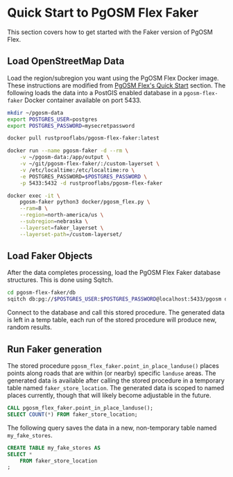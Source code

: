 # Quick Start to PgOSM Flex Faker

This section covers how to get started with the Faker version of PgOSM Flex.


## Load OpenStreetMap Data

Load the region/subregion you want using the PgOSM Flex Docker image.
These instructions are modified from [PgOSM Flex's Quick Start](https://pgosm-flex.com/quick-start.html) section. The following
loads the data into a PostGIS enabled database in a `pgosm-flex-faker`
Docker container available on port 5433.


```bash
mkdir ~/pgosm-data
export POSTGRES_USER=postgres
export POSTGRES_PASSWORD=mysecretpassword

docker pull rustprooflabs/pgosm-flex-faker:latest

docker run --name pgosm-faker -d --rm \
    -v ~/pgosm-data:/app/output \
    -v ~/git/pgosm-flex-faker/:/custom-layerset \
    -v /etc/localtime:/etc/localtime:ro \
    -e POSTGRES_PASSWORD=$POSTGRES_PASSWORD \
    -p 5433:5432 -d rustprooflabs/pgosm-flex-faker

docker exec -it \
    pgosm-faker python3 docker/pgosm_flex.py \
    --ram=8 \
    --region=north-america/us \
    --subregion=nebraska \
    --layerset=faker_layerset \
    --layerset-path=/custom-layerset/
```


## Load Faker Objects

After the data completes processing, load the PgOSM Flex Faker database structures.
This is done using Sqitch.


```bash
cd pgosm-flex-faker/db
sqitch db:pg://$POSTGRES_USER:$POSTGRES_PASSWORD@localhost:5433/pgosm deploy
```

Connect to the database and call this stored procedure.  The generated data
is left in a temp table, each run of the stored procedure will produce new,
random results.

## Run Faker generation

The stored procedure `pgosm_flex_faker.point_in_place_landuse()` places points
along roads that are within (or nearby) specific `landuse` areas.  The generated
data is available after calling the stored procedure in a temporary table
named `faker_store_location`.
The generated data is scoped to named places currently, though that will
likely become adjustable in the future.


```sql
CALL pgosm_flex_faker.point_in_place_landuse();
SELECT COUNT(*) FROM faker_store_location;
```


The following query saves the data in a new, non-temporary table named
`my_fake_stores`.



```sql
CREATE TABLE my_fake_stores AS
SELECT *
    FROM faker_store_location
;
```
